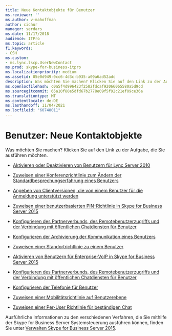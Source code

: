 ```yaml
---
title: Neue Kontaktobjekte für Benutzer
ms.reviewer: ''
ms.author: v-mahoffman
author: cichur
manager: serdars
ms.date: 11/17/2018
audience: ITPro
ms.topic: article
f1.keywords:
- CSH
ms.custom:
- ms.lync.lscp.UserNewContact
ms.prod: skype-for-business-itpro
ms.localizationpriority: medium
ms.assetid: 05e0d949-0cc6-4d3c-b935-a09a6ad52adc
description: Was möchten Sie machen? Klicken Sie auf den Link zu der Aufgabe, die Sie ausführen möchten.
ms.openlocfilehash: c0a5f4d996423f2582fdcaf92066065580a5d9cd
ms.sourcegitcommit: 65a10f80e5dfd67b2778e09f5f92c21ef09ce36a
ms.translationtype: MT
ms.contentlocale: de-DE
ms.lasthandoff: 11/04/2021
ms.locfileid: "60748011"
---
```

# <a name="users-new-contact-objects"></a>Benutzer: Neue Kontaktobjekte

Was möchten Sie machen? Klicken Sie auf den Link zu der Aufgabe, die Sie ausführen möchten.

- [Aktivieren oder Deaktivieren von Benutzern für Lync Server 2010](/previous-versions/office/lync-server-2013/lync-server-2013-disable-or-re-enable-user-account-for-lync-server)

- [Zuweisen einer Konferenzrichtlinie zum Ändern der Standardbesprechungserfahrung eines Benutzers](/previous-versions/office/lync-server-2013/lync-server-2013-assign-a-per-user-conferencing-policy)

- [Angeben von Clientversionen, die von einem Benutzer für die Anmeldung unterstützt werden](/previous-versions/office/lync-server-2013/lync-server-2013-assign-a-per-user-client-version-policy)

- [Zuweisen einer benutzerbasierten PIN-Richtlinie in Skype for Business Server 2015](../../manage/authentication/assign-a-per-user-pin-policy.md)

- [Konfigurieren des Partnerverbunds, des Remotebenutzerzugriffs und der Verbindung mit öffentlichen Chatdiensten für Benutzer](/previous-versions/office/lync-server-2013/lync-server-2013-assign-an-external-user-access-policy-to-a-lync-enabled-user)

- [Konfigurieren der Archivierung der Kommunikation eines Benutzers](/previous-versions/office/lync-server-2013/lync-server-2013-assign-a-per-user-archiving-policy)

- [Zuweisen einer Standortrichtlinie zu einem Benutzer](/previous-versions/office/lync-server-2013/lync-server-2013-assign-a-per-user-location-policy)

- [Aktivieren von Benutzern für Enterprise-VoIP in Skype for Business Server 2015](../../deploy/deploy-enterprise-voice/enable-users-for-enterprise-voice.md)

- [Konfigurieren des Partnerverbunds, des Remotebenutzerzugriffs und der Verbindung mit öffentlichen Chatdiensten für Benutzer](/previous-versions/office/lync-server-2013/lync-server-2013-assign-an-external-user-access-policy-to-a-lync-enabled-user)

- [Konfigurieren der Telefonie für Benutzer](/previous-versions/office/lync-server-2013/lync-server-2013-configure-telephony-for-a-user)

- [Zuweisen einer Mobilitätsrichtlinie auf Benutzerebene](/previous-versions/office/lync-server-2013/lync-server-2013-assign-a-per-user-mobility-policy)

- [Zuweisen einer Per-User Richtlinie für beständigen Chat](/previous-versions/office/lync-server-2013/lync-server-2013-assign-a-per-user-persistent-chat-policy)

Ausführliche Informationen zu den verschiedenen Verfahren, die Sie mithilfe der Skype for Business Server Systemsteuerung ausführen können, finden Sie unter [Verwalten Skype for Business Server 2015](../../manage/manage.md).